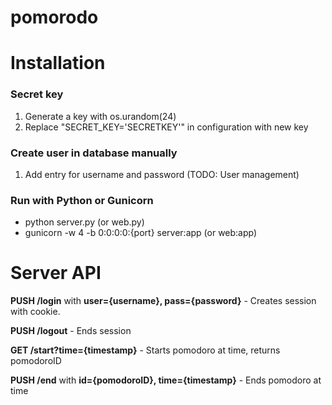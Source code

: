 pomorodo
========

# Installation

### Secret key
1. Generate a key with os.urandom(24)
2. Replace "SECRET_KEY='SECRETKEY'" in configuration with new key

### Create user in database manually
1. Add entry for username and password (TODO: User management)

### Run with Python or Gunicorn
* python server.py (or web.py)
* gunicorn -w 4 -b 0:0:0:0:{port} server:app (or web:app)

# Server API

**PUSH /login** with **user={username}, pass={password}** - Creates session with cookie.

**PUSH /logout** - Ends session

**GET /start?time={timestamp}** - Starts pomodoro at time, returns pomodoroID

**PUSH /end** with **id={pomodoroID}, time={timestamp}** - Ends pomodoro at time
